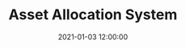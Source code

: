 ---
layout: inner
position: left
title: 'Asset Allocation System'
date: 2021-01-03 12:00:00
categories: personal-project
tags: Streamlit Heroku Makefile 
featured_image: '/img/posts/03-EfficientFrontier.png'
project_link: 'https://stormy-dawn-49490.herokuapp.com/'
button_icon: 'chrome'
button_text: 'Visit Web App'
lead_text: 'Forecasting returns and risks for 5 major markets, and allocate investment weighting to maximize return while minimizing risks.'
---